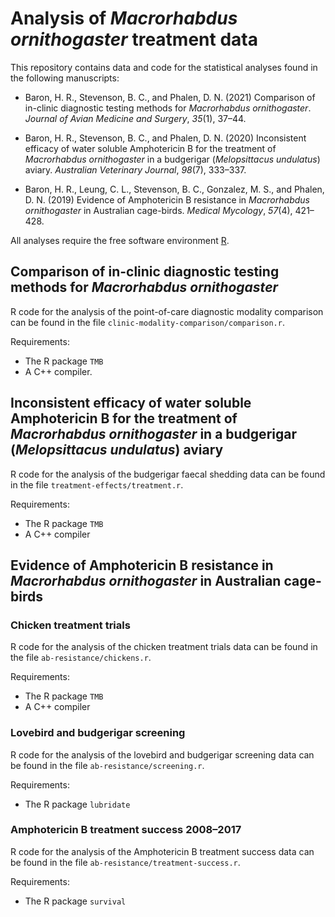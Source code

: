 # Analysis of *Macrorhabdus ornithogaster* treatment data

This repository contains data and code for the statistical analyses found in the following manuscripts:

* Baron, H. R., Stevenson, B. C., and Phalen, D. N. (2021) Comparison of in-clinic diagnostic testing methods for *Macrorhabdus ornithogaster*. *Journal of Avian Medicine and Surgery*, *35*(1), 37&ndash;44.

* Baron, H. R., Stevenson, B. C., and Phalen, D. N. (2020) Inconsistent efficacy of water soluble Amphotericin B for the treatment of *Macrorhabdus ornithogaster* in a budgerigar (*Melopsittacus undulatus*) aviary. *Australian Veterinary Journal*, *98*(7), 333&ndash;337.

* Baron, H. R., Leung, C. L., Stevenson, B. C., Gonzalez, M. S., and Phalen, D. N. (2019) Evidence of Amphotericin B resistance in *Macrorhabdus ornithogaster* in Australian cage-birds. *Medical Mycology*, *57*(4), 421&ndash;428.

All analyses require the free software environment [R](https://www.r-project.org/).

## Comparison of in-clinic diagnostic testing methods for *Macrorhabdus ornithogaster*

R code for the analysis of the point-of-care diagnostic modality comparison can be found in the file `clinic-modality-comparison/comparison.r`.

Requirements:
* The R package `TMB`
* A C++ compiler.

## Inconsistent efficacy of water soluble Amphotericin B for the treatment of *Macrorhabdus ornithogaster* in a budgerigar (*Melopsittacus undulatus*) aviary

R code for the analysis of the budgerigar faecal shedding data can be found in the file `treatment-effects/treatment.r`.

Requirements:
* The R package `TMB`
* A C++ compiler

## Evidence of Amphotericin B resistance in *Macrorhabdus ornithogaster* in Australian cage-birds

### Chicken treatment trials

R code for the analysis of the chicken treatment trials data can be found in the file `ab-resistance/chickens.r`.

Requirements:
* The R package `TMB`
* A C++ compiler

### Lovebird and budgerigar screening

R code for the analysis of the lovebird and budgerigar screening data can be found in the file `ab-resistance/screening.r`.

Requirements:
* The R package `lubridate`

### Amphotericin B treatment success 2008–2017

R code for the analysis of the Amphotericin B treatment success data can be found in the file `ab-resistance/treatment-success.r`.

Requirements:
* The R package `survival`
